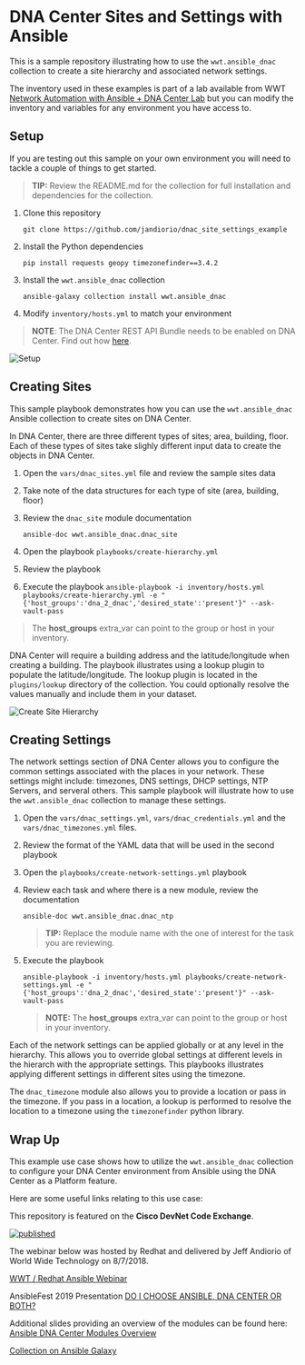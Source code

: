 # DNA Center Sites and Settings with Ansible

This is a sample repository illustrating how to use the `wwt.ansible_dnac` collection to create a site hierarchy and associated network settings.

The inventory used in these examples is part of a lab available from WWT [Network Automation with Ansible + DNA Center Lab](https://www.wwt.com/lab/network-automation-with-ansible-dna-center) but you can modify the inventory and variables for any environment you have access to.

## Setup

If you are testing out this sample on your own environment you will need to tackle a couple of things to get started.

>  **TIP:** Review the README.md for the collection for full installation and dependencies for the collection.

1. Clone this repository

   `git clone https://github.com/jandiorio/dnac_site_settings_example`

2. Install the Python dependencies

   `pip install requests geopy timezonefinder==3.4.2`

3. Install the `wwt.ansible_dnac` collection

   `ansible-galaxy collection install wwt.ansible_dnac`

4. Modify `inventory/hosts.yml` to match your environment

> **NOTE**: The DNA Center REST API Bundle needs to be enabled on DNA Center.  Find out how [here](https://developer.cisco.com/docs/dna-center/#!cisco-dna-center-platform-overview).

![Setup](demo_collection_setup.gif)

## Creating Sites

This sample playbook demonstrates how you can use the `wwt.ansible_dnac` Ansible collection to create sites on DNA Center.

In DNA Center, there are three different types of sites; area, building, floor.  Each of these types of sites take slighly different input data to create the objects in DNA Center.

1. Open the `vars/dnac_sites.yml` file and review the sample sites data

2. Take note of the data structures for each type of site (area, building, floor)

3. Review the `dnac_site` module documentation

   `ansible-doc wwt.ansible_dnac.dnac_site`

4. Open the playbook `playbooks/create-hierarchy.yml`

5. Review the playbook

6. Execute the playbook `ansible-playbook -i inventory/hosts.yml playbooks/create-hierarchy.yml -e "{'host_groups':'dna_2_dnac','desired_state':'present'}" --ask-vault-pass`

> The **host_groups** extra_var can point to the group or host in your inventory.

DNA Center will require a building address and the latitude/longitude when creating a building.  The playbook illustrates using a lookup plugin to populate the latitude/longitude.  The lookup plugin is located in the `plugins/lookup` directory of the collection.  You could optionally resolve the values manually and include them in your dataset.

![Create Site Hierarchy](./demo_create_hierarchy.gif)

## Creating Settings

The network settings section of DNA Center allows you to configure the common settings associated with the places in your network.  These settings might include: timezones, DNS settings, DHCP settings, NTP Servers, and serveral others.  This sample playbook will illustrate how to use the `wwt.ansible_dnac` collection to manage these settings.

1. Open the `vars/dnac_settings.yml`, `vars/dnac_credentials.yml` and the `vars/dnac_timezones.yml` files.

2. Review the format of the YAML data that will be used in the second playbook

3. Open the `playbooks/create-network-settings.yml` playbook

4. Review each task and where there is a new module, review the documentation

   `ansible-doc wwt.ansible_dnac.dnac_ntp`

   > **TIP:**  Replace the module name with the one of interest for the task you are reviewing.

5. Execute the playbook

   `ansible-playbook -i inventory/hosts.yml playbooks/create-network-settings.yml -e "{'host_groups':'dna_2_dnac','desired_state':'present'}" --ask-vault-pass`

   >  **NOTE:** The **host_groups** extra_var can point to the group or host in your inventory.

Each of the network settings can be applied globally or at any level in the hierarchy.  This allows you to override global settings at different levels in the hierarch with the appropriate settings.  This playbooks illustrates applying different settings in different sites using the timezone.

The `dnac_timezone` module also allows you to provide a location or pass in the timezone.  If you pass in a location, a lookup is performed to resolve the location to a timezone using the `timezonefinder` python library.

## Wrap Up

This example use case shows how to utilize the `wwt.ansible_dnac` collection to configure your DNA Center environment from Ansible using the DNA Center as a Platform feature.

Here are some useful links relating to this use case:

This repository is featured on the **Cisco DevNet Code Exchange**.

[![published](https://static.production.devnetcloud.com/codeexchange/assets/images/devnet-published.svg)](https://developer.cisco.com/codeexchange/github/repo/jandiorio/ansible-dnac-modules)

The webinar below was hosted by Redhat and delivered by Jeff Andiorio of World Wide Technology on 8/7/2018.

[WWT / Redhat Ansible Webinar](https://www.ansible.com/resources/webinars-training/lab-automation-by-wwt-with-ansible-tower-and-cisco-dna-center)

AnsibleFest 2019 Presentation
[DO I CHOOSE ANSIBLE, DNA CENTER OR BOTH?](https://www.ansible.com/do-i-choose-ansible-dna-center-or-both)

Additional slides providing an overview of the modules can be found here:  [Ansible DNA Center Modules Overview](https://www.slideshare.net/secret/1l5xe5ORzTN3Uv)

[Collection on Ansible Galaxy](https://galaxy.ansible.com/wwt/ansible_dnac)

